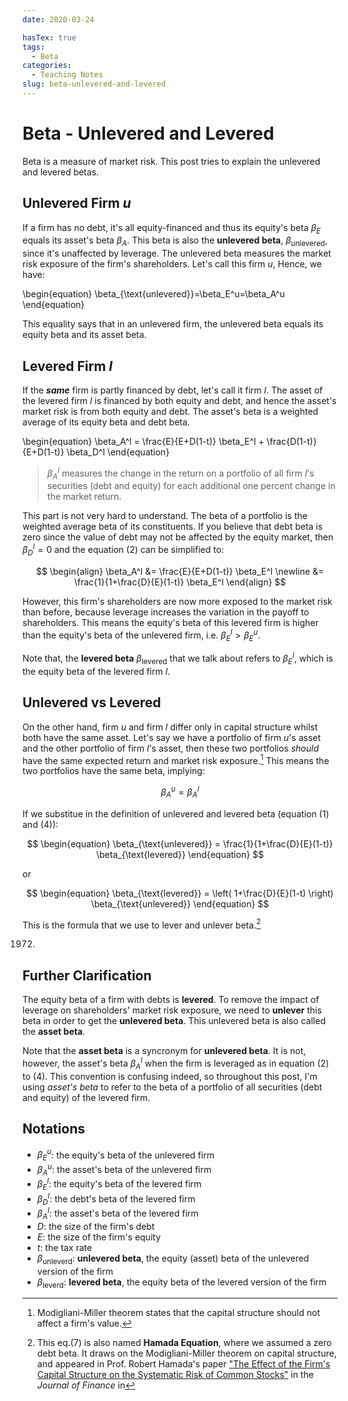 ```yaml
---
date: 2020-03-24

hasTex: true
tags:
  - Beta
categories:
  - Teaching Notes
slug: beta-unlevered-and-levered
---
```


# Beta - Unlevered and Levered

Beta is a measure of market risk. This post tries to explain the unlevered and levered betas.

<!-- more -->

## Unlevered Firm ***u***

If a firm has no debt, it's all equity-financed and thus its equity's beta
$\beta_{E}$ equals its asset's beta $\beta_{A}$. This beta is also the
**unlevered beta**, $\beta_{\text{unlevered}}$, since it's unaffected by
leverage. The unlevered beta measures the market risk exposure of the firm's
shareholders. Let's call this firm $u$, Hence, we have:

\begin{equation}
\beta_{\text{unlevered}}=\beta_E^u=\beta_A^u
\end{equation}

This equality says that in an unlevered firm, the unlevered beta equals its
equity beta and its asset beta.

## Levered Firm ***l***

If the ***same*** firm is partly financed by debt, let's call it firm $l$. The
asset of the levered firm $l$ is financed by both equity and debt, and hence the
asset's market risk is from both equity and debt. The asset's beta is a weighted
average of its equity beta and debt beta.


\begin{equation}
\beta_A^l = \frac{E}{E+D(1-t)} \beta_E^l + \frac{D(1-t)}{E+D(1-t)} \beta_D^l
\end{equation}


>  $\beta_A^l$ measures the change in the return on a portfolio of all firm
>  $l$'s securities (debt and equity) for each additional one percent change in
>  the market return.

This part is not very hard to understand. The beta of a portfolio is the
weighted average beta of its constituents. If you believe that debt beta is zero
since the value of debt may not be affected by the equity market, then
$\beta_D^l=0$ and the equation (2) can be simplified to:

$$
\begin{align}
\beta_A^l &= \frac{E}{E+D(1-t)} \beta_E^l \newline
    &= \frac{1}{1+\frac{D}{E}(1-t)} \beta_E^l
\end{align}
$$

However, this firm's shareholders are now more exposed to the market risk than
before, because leverage increases the variation in the payoff to shareholders.
This means the equity's beta of this levered firm is higher than the equity's
beta of the unlevered firm, i.e. $\beta_E^l>\beta_E^u$.

Note that, the **levered beta** $\beta_{\text{levered}}$ that we talk about
refers to $\beta_E^l$, which is the equity beta of the levered firm $l$.

## Unlevered vs Levered

On the other hand, firm $u$ and firm $l$ differ only in capital structure whilst
both have the same asset. Let's say we have a portfolio of firm $u$'s asset and
the other portfolio of firm $l$'s asset, then these two portfolios *should* have
the same expected return and market risk exposure.[^1] This means the two
portfolios have the same beta, implying:

$$\begin{equation}\beta_A^u = \beta_A^l \end{equation}$$

If we substitue in the definition of unlevered and levered beta (equation (1)
and (4)):

$$
\begin{equation}
\beta_{\text{unlevered}} =  \frac{1}{1+\frac{D}{E}(1-t)} \beta_{\text{levered}}
\end{equation}
$$

or

$$
\begin{equation} \beta_{\text{levered}} =  \left( 1+\frac{D}{E}(1-t) \right)
\beta_{\text{unlevered}} \end{equation}
$$

This is the formula that we use to lever and unlever beta.[^2] 

[^2]: This eq.(7) is also named **Hamada Equation**, where we assumed a zero
debt beta. It draws on the Modigliani-Miller theorem on capital structure, and
appeared in Prof. Robert Hamada's paper ["The Effect of the Firm's Capital
Structure on the Systematic Risk of Common
Stocks"](https://www.jstor.org/stable/2978486) in the *Journal of Finance* in
1972.

## Further Clarification

The equity beta of a firm with debts is **levered**. To remove the impact of
leverage on shareholders' market risk exposure, we need to **unlever** this beta
in order to get the **unlevered beta**. This unlevered beta is also called the
**asset beta**.

Note that the **asset beta** is a syncronym for **unlevered beta**. It is not,
however, the asset's beta $\beta_A^l$ when the firm is leveraged as in equation
(2) to (4). This convention is confusing indeed, so throughout this post, I'm
using *asset's beta* to refer to the beta of a portfolio of all securities (debt
and equity) of the levered firm.

<!-- To acquire a certain set of assets, the firm can choose to either finance 
through equity only, or using a combination of equity and debt, which should 
not affect how these assets are valued.[^1]  -->


## Notations

- $\beta_E^u$: the equity's beta of the unlevered firm
- $\beta_A^u$: the asset's beta of the unlevered firm
- $\beta_E^l$: the equity's beta of the levered firm
- $\beta_D^l$: the debt's beta of the levered firm
- $\beta_A^l$: the asset's beta of the levered firm
- $D$: the size of the firm's debt
- $E$: the size of the firm's equity
- $t$: the tax rate
- $\beta_{\text{unleverd}}$: **unlevered beta**, the equity (asset) beta of the
  unlevered version of the firm
- $\beta_{\text{leverd}}$: **levered beta**, the equity beta of the levered
  version of the firm
  

[^1]: Modigliani-Miller theorem states that the capital structure should not
affect a firm's value.